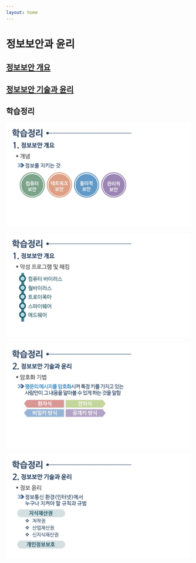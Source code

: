 ```yaml
---
layout: home
---
```


# 정보보안과 윤리

## [정보보안 개요](정보보안)


## [정보보안 기술과 윤리](기술과윤리)


## 학습정리

![컴퓨터학개론_12강_페이지_56](./img/컴퓨터학개론_12강_페이지_56.jpg)

![컴퓨터학개론_12강_페이지_57](./img/컴퓨터학개론_12강_페이지_57.jpg)

![컴퓨터학개론_12강_페이지_58](./img/컴퓨터학개론_12강_페이지_58.jpg)

![컴퓨터학개론_12강_페이지_59](./img/컴퓨터학개론_12강_페이지_59.jpg)




